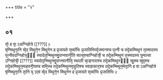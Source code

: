 +++
title = "२"

+++
## ०१
यो᳘ ह वा᳘ ऽअग्निहोत्रे [[???]]॥  
ष᳘ण्मिथुना᳘नि व्वे᳘द मिथुने᳘न मिथुनेन ह प्र᳘जायते स᳘र्व्वाभिः प्र᳘जातिभिर्य्य᳘जमानश्च प᳘त्नी च तदे᳘कम्मिथुनं त᳘स्मादस्य प᳘त्नीवदग्निहोत्र᳘ᳫँ᳘ स्यादेत᳘न्मिथुनमु᳘पाप्नवानी᳘ति व्वत्स᳘श्चाग्निहोत्री᳘ च तदे᳘कम्मिथुनं त᳘स्मादस्य पुम्वत्सा ऽग्निहोत्री᳘ [[???]] स्यादेत᳘न्मिथुनमु᳘पाप्नवानीति᳘ स्थाली चा᳘ङ्गाराश्च तदे᳘कम्मिथुनᳫँ᳭ स्रु᳘क्च स्रुव᳘श्च तदे᳘कम्मिथुन᳘माहवनी᳘यश्च समि᳘च्च तदे᳘कम्मिथुनमा᳘हुतिश्च स्वाहाकार᳘श्च तदे᳘कम्मिथुन᳘मेता᳘नि ह वा ऽअग्निहोत्रे ष᳘ण्मिथुना᳘नि ता᳘नि य᳘ ऽएवं व्वे᳘द मिथुने᳘न मिथुनेन ह प्र᳘जायते स᳘र्व्वाभिः प्र᳘जातिभिः॥  
